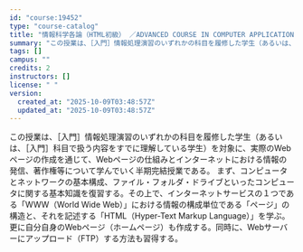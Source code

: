 ```yaml
---
id: "course:19452"
type: "course-catalog"
title: "情報科学各論（HTML初級） ／ADVANCED COURSE IN COMPUTER APPLICATIONS"
summary: "この授業は、［入門］情報処理演習のいずれかの科目を履修した学生（あるいは、［入門］科目で扱う内容をすでに理解している学生）を対象に、実際のWebページの作成を通じて、Webページの仕組みとインターネットにおける情報の発信、著作権等について学…"
tags: []
campus: ""
credits: 2
instructors: []
license: " "
version:
  created_at: "2025-10-09T03:48:57Z"
  updated_at: "2025-10-09T03:48:57Z"
---
```


この授業は、［入門］情報処理演習のいずれかの科目を履修した学生（あるいは、［入門］科目で扱う内容をすでに理解している学生）を対象に、実際のWebページの作成を通じて、Webページの仕組みとインターネットにおける情報の発信、著作権等について学んでいく半期完結授業である。 まず、コンピュータとネットワークの基本構成、ファイル・フォルダ・ドライブといったコンピュータに関する基本知識を復習する。その上で、インターネットサービスの１つである「WWW（World Wide Web）」における情報の構成単位である「ページ」の構造と、それを記述する「HTML（Hyper-Text Markup Language）」を学ぶ。更に自分自身のWebページ（ホームページ）も作成する。同時に、Webサーバーにアップロード（FTP）する方法も習得する。
